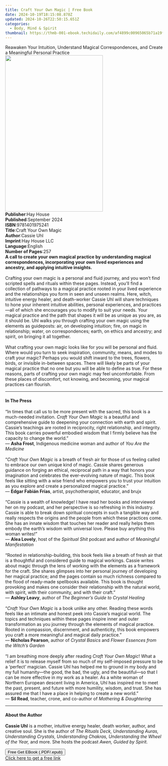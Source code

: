 ```yaml
---
title: Craft Your Own Magic | Free Book
date: 2024-10-19T18:15:08.878Z
updated: 2024-10-26T22:50:15.651Z
categories:
  - Body, Mind & Spirit
thumbnail: https://thmb-001-ebook.techidaily.com/af4899c00965065b71a19fd64e3458b971fe6109ad81e1f00ed9b3654136eff7.jpg
---
```

<main id="book-container">
  <div class="flex flex-col">
    <div class="book-brief flex-1 py-6 px-4 sm:p-6 md:py-10 md:px-8">
      <!-- brief-->
      <div class="book-brief-main">
        Reawaken Your Intuition, Understand Magical Correspondences, and Create
        a Meaningful Personal Practice
      </div>
    </div>
    <div
      class="book-meta-info flex-1 grid gap-4 col-start-1 col-end-3 row-start-1 sm:mb-6 sm:grid-cols-4 lg:gap-6 lg:col-start-2 lg:row-end-6 lg:row-span-6 lg:mb-0"
    >
      <div
        class="book-meta-info-left place-content-center mt-4 p-4 text-sm leading-6 col-start-2 col-span-2 dark:text-slate-400"
      >
        <img
          class="w-full h-500 object-cover rounded-lg sm:h-255 sm:col-span-2 lg:col-span-full"
          src="https://img-001-ebook.techidaily.com/d79d4aad5f5cf42ff1a73e8bb0d08b2d10c5f10d5214da1561a78a012f1d1129.jpg"
          alt=""
          width="312"
          height="500"
        />
      </div>
      <div
        class="book-meta-info-right mt-2 col-start-1 row-start-2 col-span-3 self-center"
      >
        <!-- meta data  -->
        <div class="flex flex-col px-4 md:px-8">
          <div class="flex-1">
            <strong>Publisher</strong>:<span class="px-2">Hay House</span>
          </div>
          <div class="flex-1">
            <strong>Published</strong>:<span class="px-2">September 2024</span>
          </div>
          <div class="flex-1">
            <strong>ISBN</strong>:<span class="px-2">9781401975241</span>
          </div>
          <div class="flex-1">
            <strong>Title</strong>:<span class="px-2"
              >Craft Your Own Magic</span
            >
          </div>
          <div class="flex-1">
            <strong>Author</strong>:<span class="px-2">Cassie Uhl</span>
          </div>
          <div class="flex-1">
            <strong>Imprint</strong>:<span class="px-2">Hay House LLC</span>
          </div>
          <div class="flex-1">
            <strong>Language</strong>:<span class="px-2">English</span>
          </div>
          <div class="flex-1">
            <strong>Number of Pages</strong>:<span class="px-2">257</span>
          </div>
        </div>
      </div>
    </div>
    <div class="book-description flex-1 py-6 px-4 sm:p-6 md:py-10 md:px-8">
      <div class="book-description-main">
        <div accordion-content="" id="description">
          <b
            >A call to create your own magical practice by understanding magical
            correspondences, incorporating your own lived experiences and
            ancestry, and applying intuitive insights.</b
          ><br /><br />Crafting your own magic is a personal and fluid journey,
          and you won’t find scripted spells and rituals within these pages.
          Instead, you’ll find a collection of pathways to a magical practice
          rooted in your lived experience and the relationships you form in seen
          and unseen realms. Here, witch, intuitive energy healer, and
          death-worker Cassie Uhl will share techniques to hone your inherent
          intuitive abilities, personal experiences, and practices—all of which
          she encourages you to modify to suit your needs. Your magical practice
          and the path that shapes it will be as unique as you are, as it should
          be. Uhl walks you through crafting your own magic using the elements
          as guideposts: air, on developing intuition; fire, on magic in
          relationship; water, on correspondences; earth, on ethics and
          ancestry; and spirit, on bringing it all together.<br /><br />What
          crafting your own magic looks like for you will be personal and fluid.
          Where would you turn to seek inspiration, community, means, and modes
          to craft your magic? Perhaps you would shift inward to the trees,
          flowers, birds, or invisible in-between spaces. There will likely be
          parts of your magical practice that no one but you will be able to
          define as true. For these reasons, parts of crafting your own magic
          may feel uncomfortable. From these places of discomfort, not knowing,
          and becoming, your magical practices can flourish.
        </div>
        <div class="accordion-fader"></div>
      </div>
    </div>
    <div class="book-excerpts flex-1 py-6 px-4 sm:p-6 md:py-10 md:px-8">
      <!-- excerpts-->
      <div class="book-excerpts-main">
        <hr />
        <h4 class="placeholder placeholder-heading">
          <span>In The Press</span>
        </h4>
        <p>
          “In times that call us to be more present with the sacred, this book
          is a much-needed invitation. <i>Craft Your Own Magic</i> is a
          beautiful and comprehensive guide to deepening your connection with
          earth and spirit. Cassie’s teachings are rooted in reciprocity, right
          relationship, and integrity. This book carries powerful embodied
          wisdom that I firmly believe has the capacity to change the world.”<br />—
          <b>Asha Frost</b>, Indigenous medicine woman and author of
          <i>You Are the Medicine</i><br /><br />“<i>Craft Your Own Magic</i> is
          a breath of fresh air for those of us feeling called to embrace our
          own unique kind of magic. Cassie shares generous guidance on forging
          an ethical, reciprocal path in a way that honors your imagination and
          celebrates the ever-evolving nature of magic. This book feels like
          sitting with a wise friend who empowers you to trust your intuition as
          you explore and create a personalized magical practice.”<br />—
          <b>Edgar Fabián Frías</b>, artist, psychotherapist, educator, and
          brujx<br /><br />“Cassie is a wealth of knowledge! I have read her
          books and interviewed her on my podcast, and her perspective is so
          refreshing in this industry. Cassie is able to break down spiritual
          concepts in such a tangible way and really respects the origins and
          the people from which these practices come. She has an innate wisdom
          that touches her reader and really helps them embody the earth’s
          wisdom with universal love. Please buy anything this woman writes!”<br />—
          <b>Alea Lovely</b>, host of the <i>Spiritual Shit</i> podcast and
          author of <i>Meaningful Manifestation</i><br /><br />“Rooted in
          relationship-building, this book feels like a breath of fresh air that
          is a thoughtful and considered guide to magical workings. Cassie
          writes about magic through the lens of working with the elements as a
          framework for the craft. She shares glimpses into her personal journey
          of developing her magical practice; and the pages contain so much
          richness compared to the flood of ready-made spellbooks available.
          This book is thought provoking and makes one consider their
          relationship with the natural world, with spirit, with their
          community, and with their craft.”<br />— <b>Ashley Leavy</b>, author
          of <i>The Beginner’s Guide to Crystal Healing</i><br /><br />“<i
            >Craft Your Own Magic</i
          >
          is a book unlike any other. Reading these words feels like an intimate
          and honest peek into Cassie’s magical world. The topics and techniques
          within these pages inspire inner and outer transformation as you
          journey through the elements of magical practice. Rooted in
          compassion, discernment, and authenticity, this book empowers you
          craft a more meaningful and magical daily practice.”<br />—
          <b>Nicholas Pearson</b>, author of <i>Crystal Basics</i> and
          <i>Flower Essences from the Witch’s Garden</i><br /><br />“I am
          breathing more deeply after reading <i>Craft Your Own Magic</i>! What
          a relief it is to release myself from so much of my self-imposed
          pressure to be a ‘perfect’ magician. Cassie Uhl has helped me to
          ground in my body and my full humanity—the good, the bad, the ugly,
          and the beautiful—so that I can be more effective in my work as a
          healer. As a white woman of Northern European descent living in
          America, Uhl has inspired me to meet the past, present, and future
          with more humility, wisdom, and trust. She has assured me that I have
          a place in helping to create a new world.”<br />— <b>Sil Read</b>,
          teacher, crone, and co-author of <i>Mothering &amp; Daughtering</i>
        </p>
      </div>
    </div>
    <div class="book-about-author flex-1 py-6 px-4 sm:p-6 md:py-10 md:px-8">
      <!-- about author-->
      <div class="book-main-author-main">
        <hr />
        <h4 class="placeholder placeholder-heading">
          <span>About the Author</span>
        </h4>
        <p>
          <b>Cassie Uhl</b> is a mother, intuitive energy healer, death worker,
          author, and creative soul. She is the author of
          <i
            >The Rituals Deck, Understanding Auras, Understanding Crystals,
            Understanding Chakras, Understanding the Wheel of the Year, </i
          >and more. She hosts the podcast<i> Awen, Guided by Spirit. </i>
        </p>
      </div>
    </div>
    <div class="book-free-get flex-1 py-6 px-4 sm:p-6 md:py-10 md:px-8">
      <button
        id="btn-free-get"
        class="bg-blue-500 hover:bg-blue-700 text-white font-bold py-2 px-4 rounded"
      >
        Free Get EBook (.PDF/.epub)
      </button>
      <div id="countdown-display" class="px-2 text-lg mt-2"></div>
      <a
        id="free-link"
        class="hidden bg-blue-500 hover:bg-blue-700 text-white font-bold py-2 px-4 rounded"
        href="https://www.ebooks.com/en-us/book/211172767/craft-your-own-magic/cassie-uhl/"
        target="_blank"
        >Click here to get a free link</a
      >
    </div>
    <script>
      let countdownTime = 0;
      let countdownInterval = null;
      document
        .getElementById('btn-free-get')
        .addEventListener('click', startCountdown);
      function startCountdown() {
        countdownTime = new Date().getTime() + 60000 * 3;
        countdownInterval = setInterval(updateCountdown, 1000);
        document.getElementById('btn-free-get').disabled = true;
        document
          .getElementById('btn-free-get')
          .classList.add('bg-gray-500', 'cursor-not-allowed');
      }
      function updateCountdown() {
        let currentTime = new Date().getTime();
        let timeLeft = countdownTime - currentTime;
        let secondsLeft = Math.floor(timeLeft / 1000);
        document.getElementById('countdown-display').innerHTML =
          `Remaining time: ${secondsLeft} seconds.`;
        if (secondsLeft <= 0) {
          clearInterval(countdownInterval);
          document.getElementById('btn-free-get').classList.add('hidden');
          document.getElementById('free-link').classList.remove('hidden');
          document.getElementById('countdown-display').innerHTML = '';
        }
      }
    </script>
  </div>
</main>

<ins class="adsbygoogle"
      style="display:block"
      data-ad-client="ca-pub-7571918770474297"
      data-ad-slot="8358498916"
      data-ad-format="auto"
      data-full-width-responsive="true"></ins>
    